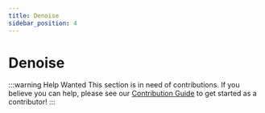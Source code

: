 ```yaml
---
title: Denoise
sidebar_position: 4
---
```


# Denoise

:::warning Help Wanted
This section is in need of contributions. If you believe you can help, please see our [Contribution Guide](../contribution-guide.md) to get started as a contributor!
:::